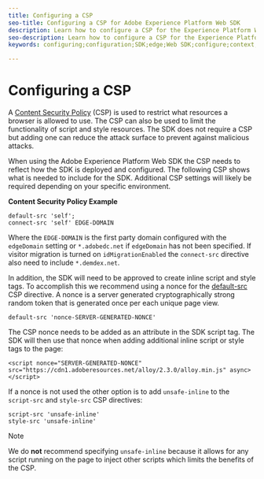 ```yaml
---
title: Configuring a CSP
seo-title: Configuring a CSP for Adobe Experience Platform Web SDK
description: Learn how to configure a CSP for the Experience Platform Web SDK
seo-description: Learn how to configure a CSP for the Experience Platform Web SDK
keywords: configuring;configuration;SDK;edge;Web SDK;configure;context;web;device;environment;web sdk settings;content security policy;

---
```


# Configuring a CSP
A [Content Security Policy](https://developer.mozilla.org/en-US/docs/Web/HTTP/Headers/Content-Security-Policy) (CSP) is used to restrict what resources a browser is allowed to use. The CSP can also be used to limit the functionality of script and style resources. The SDK does not require a CSP but adding one can reduce the attack surface to prevent against malicious attacks.

When using the Adobe Experience Platform Web SDK the CSP needs to reflect how the SDK is deployed and configured. The following CSP shows what is needed to include for the SDK. Additional CSP settings will likely be required depending on your specific environment.

**Content Security Policy Example**
```
default-src 'self';
connect-src 'self' EDGE-DOMAIN
```
Where the `EDGE-DOMAIN` is the first party domain configured with the `edgeDomain` setting or `*.adobedc.net` if `edgeDomain` has not been specified. If visitor migration is turned on `idMigrationEnabled` the `connect-src` directive also need to include `*.demdex.net`.

In addition, the SDK will need to be approved to create inline script and style tags. To accomplish this we recommend using a nonce for the [default-src](https://developer.mozilla.org/en-US/docs/Web/HTTP/Headers/Content-Security-Policy/default-src) CSP directive. A nonce is a server generated cryptographically strong random token that is generated once per each unique page view.
```
default-src 'nonce-SERVER-GENERATED-NONCE'
```
The CSP nonce needs to be added as an attribute in the SDK script tag. The SDK will then use that nonce when adding additional inline script or style tags to the page:
```
<script nonce="SERVER-GENERATED-NONCE" src="https://cdn1.adoberesources.net/alloy/2.3.0/alloy.min.js" async></script>
```
If a nonce is not used the other option is to add `unsafe-inline` to the `script-src` and `style-src` CSP directives:
```
script-src 'unsafe-inline'
style-src 'unsafe-inline'
```
>[!NOTE]
>
>We do **not** recommend specifying `unsafe-inline` because it allows for any script running on the page to inject other scripts which limits the benefits of the CSP.
